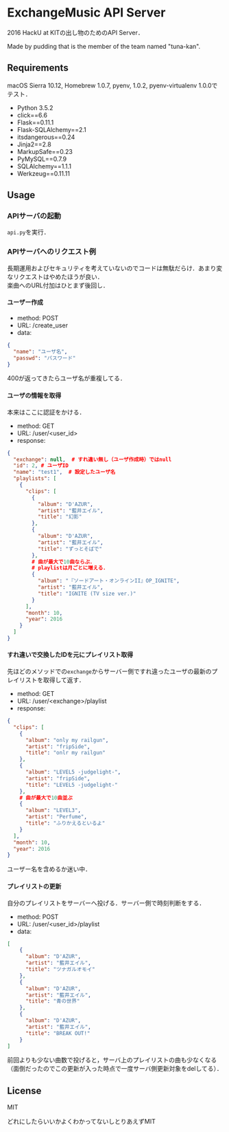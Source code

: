 # ExchangeMusic API Server

2016 HackU at KITの出し物のためのAPI Server．  

Made by pudding that is the member of the team named "tuna-kan".

## Requirements

macOS Sierra 10.12, Homebrew 1.0.7, pyenv, 1.0.2, pyenv-virtualenv 1.0.0でテスト．

* Python 3.5.2
* click==6.6
* Flask==0.11.1
* Flask-SQLAlchemy==2.1
* itsdangerous==0.24
* Jinja2==2.8
* MarkupSafe==0.23
* PyMySQL==0.7.9
* SQLAlchemy==1.1.1
* Werkzeug==0.11.11

## Usage

### APIサーバの起動
`api.py`を実行．


### APIサーバへのリクエスト例

長期運用およびセキュリティを考えていないのでコードは無駄だらけ．あまり変なリクエストはやめたほうが良い．  
楽曲へのURL付加はひとまず後回し．  

#### ユーザー作成

* method: POST
* URL: /create_user
* data: 
```json
{
  "name": "ユーザ名",
  "passwd": "パスワード"
}
```

400が返ってきたらユーザ名が重複してる．

#### ユーザの情報を取得

本来はここに認証をかける．

* method: GET
* URL: /user/\<user_id\>
* response:
```json
{
  "exchange": null,  # すれ違い無し（ユーザ作成時）ではnull
  "id": 2, # ユーザID
  "name": "test1",  # 設定したユーザ名
  "playlists": [
    {
      "clips": [
        {
          "album": "D'AZUR", 
          "artist": "藍井エイル", 
          "title": "幻影"
        }, 
        {
          "album": "D'AZUR", 
          "artist": "藍井エイル", 
          "title": "ずっとそばで"
        },
        # 曲が最大で10曲ならぶ．  
        # playlistは月ごとに増える．
        {
          "album": "『ソードアート・オンラインII』OP_IGNITE", 
          "artist": "藍井エイル", 
          "title": "IGNITE (TV size ver.)"
        }
      ], 
      "month": 10, 
      "year": 2016
    }
  ]
}
```

#### すれ違いで交換したIDを元にプレイリスト取得

先ほどのメソッドでの`exchange`からサーバー側ですれ違ったユーザの最新のプレイリストを取得して返す．

* method: GET
* URL: /user/\<exchange\>/playlist
* response:
```json
{
  "clips": [
    {
      "album": "only my railgun", 
      "artist": "fripSide", 
      "title": "onlr my railgun"
    }, 
    {
      "album": "LEVEL5 -judgelight-", 
      "artist": "fripSide", 
      "title": "LEVEL5 -judgelight-"
    }, 
    # 曲が最大で10曲並ぶ
    {
      "album": "LEVEL3", 
      "artist": "Perfume", 
      "title": "ふりかえるといるよ"
    }
  ], 
  "month": 10, 
  "year": 2016
}
```

ユーザー名を含めるか迷い中．

#### プレイリストの更新

自分のプレイリストをサーバーへ投げる．サーバー側で時刻判断をする．

* method: POST
* URL: /user/\<user_id\>/playlist
* data:
```json
[
    {
      "album": "D'AZUR", 
      "artist": "藍井エイル", 
      "title": "ツナガルオモイ"
    }, 
    {
      "album": "D'AZUR", 
      "artist": "藍井エイル", 
      "title": "青の世界"
    }, 
    {
      "album": "D'AZUR", 
      "artist": "藍井エイル", 
      "title": "BREAK OUT!"
    }
]
```

前回よりも少ない曲数で投げると，サーバ上のプレイリストの曲も少なくなる（面倒だったのでこの更新が入った時点で一度サーバ側更新対象をdelしてる）．

## License

MIT

どれにしたらいいかよくわかってないしとりあえずMIT